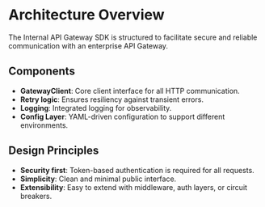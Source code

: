 # Architecture Overview

The Internal API Gateway SDK is structured to facilitate secure and reliable communication with an enterprise API Gateway.

## Components
- **GatewayClient**: Core client interface for all HTTP communication.
- **Retry logic**: Ensures resiliency against transient errors.
- **Logging**: Integrated logging for observability.
- **Config Layer**: YAML-driven configuration to support different environments.

## Design Principles
- **Security first**: Token-based authentication is required for all requests.
- **Simplicity**: Clean and minimal public interface.
- **Extensibility**: Easy to extend with middleware, auth layers, or circuit breakers.